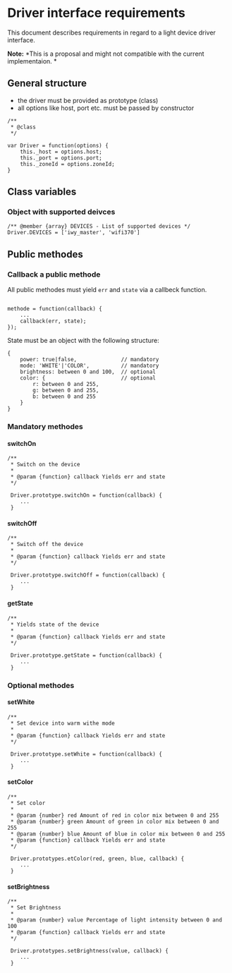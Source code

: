 # Driver interface requirements

This document describes requirements in regard to a light device driver interface.

__Note:__  *This is a proposal and might not compatible with the current implementaion. *

## General structure

- the driver must be provided as prototype (class)
- all options like host, port etc. must be passed by constructor

```
/**
 * @class
 */

var Driver = function(options) {
    this._host = options.host;
    this._port = options.port;
    this._zoneId = options.zoneId;
}
```

## Class variables
### Object with supported deivces
```
/** @member {array} DEVICES - List of supported devices */
Driver.DEVICES = ['iwy_master', 'wifi370']
```

## Public methodes
### Callback a public methode
All public methodes must yield `err` and `state` via a callbeck function.
```

methode = function(callback) {
    ...
    callback(err, state);
});
```
State must be an object with the following structure:
```
{
    power: true|false,              // mandatory
    mode: 'WHITE'|'COLOR',          // mandatory
    brightness: between 0 and 100,  // optional
    color: {                        // optional
        r: between 0 and 255,
        g: between 0 and 255,
        b: between 0 and 255
    }
}
```

### Mandatory methodes
#### switchOn
```
/**
 * Switch on the device
 *
 * @param {function} callback Yields err and state
 */

 Driver.prototype.switchOn = function(callback) {
    ...
 }
```

#### switchOff
```
/**
 * Switch off the device
 *
 * @param {function} callback Yields err and state
 */

 Driver.prototype.switchOff = function(callback) {
    ...
 }
```

#### getState
```
/**
 * Yields state of the device
 *
 * @param {function} callback Yields err and state
 */

 Driver.prototype.getState = function(callback) {
    ...
 }
```

### Optional methodes
#### setWhite
```
/**
 * Set device into warm withe mode
 *
 * @param {function} callback Yields err and state
 */

 Driver.prototype.setWhite = function(callback) {
    ...
 }
```

#### setColor
```
/**
 * Set color
 *
 * @param {number} red Amount of red in color mix between 0 and 255
 * @param {number} green Amount of green in color mix between 0 and 255
 * @param {number} blue Amount of blue in color mix between 0 and 255
 * @param {function} callback Yields err and state
 */

 Driver.prototypes.etColor(red, green, blue, callback) {
    ...
 }
```

#### setBrightness
```
/**
 * Set Brightness
 *
 * @param {number} value Percentage of light intensity between 0 and 100
 * @param {function} callback Yields err and state
 */

 Driver.prototypes.setBrightness(value, callback) {
    ...
 }
```

